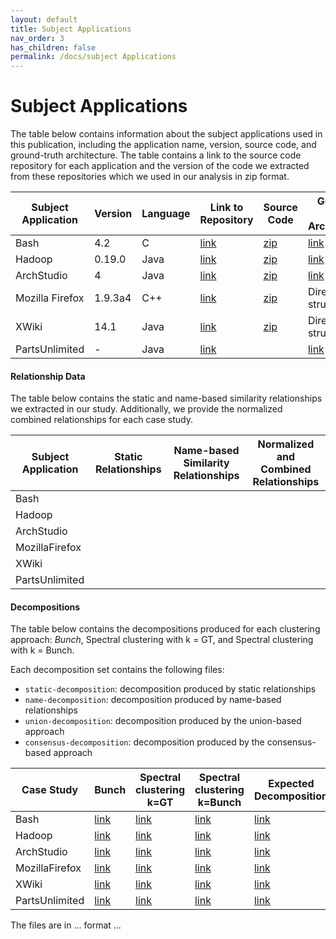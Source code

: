 ```yaml
---
layout: default
title: Subject Applications
nav_order: 3
has_children: false
permalink: /docs/subject Applications
---
```


# Subject Applications

The table below contains information about the subject applications used in this publication, including the application name, version, source code, and ground-truth architecture. The table contains a link to the source code repository for each application and the version of the code we extracted from these repositories which we used in our analysis in zip format.

| Subject Application      | Version | Language | Link to Repository                                                      | Source Code                           | Ground-truth Architecture                                    |
|-----------------|---------|----------|--------------------------------------------------------------------------|-------------------------------------------|--------------------------------------------------------------|
| Bash            | 4.2     | C        | [link](https://github.com/bminor/bash/releases/tag/bash-4.2)             | [zip](/assets/data/bash-source.zip)       | [link](https://www.cs.purdue.edu/homes/lintan/ArchRecovery/) |
| Hadoop          | 0.19.0  | Java     | [link](https://hadoop.apache.org)                                        | [zip](/assets/data/hadoop-source.zip)     | [link](https://www.cs.purdue.edu/homes/lintan/ArchRecovery/) |
| ArchStudio      | 4       | Java     | [link](https://github.com/isr-uci-edu/ArchStudio4)                       | [zip](/assets/data/archstudio-source.zip) | [link](https://www.cs.purdue.edu/homes/lintan/ArchRecovery/) |
| Mozilla Firefox | 1.9.3a4 | C++      | [link](https://ftp.mozilla.org/pub/firefox/releases/devpreview/1.9.3a4/) | [zip](/assets/data/mozilla-source.zip)    | Directory structure                                          |
| XWiki           | 14.1    | Java     | [link](https://github.com/xwiki/xwiki-platform)                          | [zip](/assets/data/xwiki-source.zip)      | Directory structure                                          |
| PartsUnlimited  | -       | Java     | [link](https://github.com/microsoft/PartsUnlimitedMRP)                   |                                           | [link](https://github.com/microsoft/PartsUnlimitedMRPmicro)  |
<!-- - [Hadoop, 0.19.0](https://hadoop.apache.org/) (used in _Measuring the Impact of Code Dependencies on Software Architecture Recovery Techniques_. T. Lutellier, D. Chollak, J. Garcia, L. Tan, D. Rayside, N. Medvidovic, and R. Kroeger. In IEEE Transactions on Software Engineering)
- [ArchStudio, 4](https://github.com/isr-uci-edu/ArchStudio4) (used in _Measuring the Impact of Code Dependencies on Software Architecture Recovery Techniques_. T. Lutellier, D. Chollak, J.    Garcia, L. Tan, D. Rayside, N. Medvidovic, and R. Kroeger. In IEEE Transactions on Software Engineering)
- [Bash, 4.2](https://github.com/bminor/bash/releases/tag/bash-4.2) (used in _Measuring the Impact of Code Dependencies on Software Architecture Recovery Techniques_. T. Lutellier, D. Chollak, J.    Garcia, L. Tan, D. Rayside, N. Medvidovic, and R. Kroeger. In IEEE Transactions on Software Engineering)
- [Mozilla Firefox, 3.7a4](https://ftp.mozilla.org/pub/firefox/releases/devpreview/1.9.3a4/) (used in _A fast clustering algorithm for modularization of large-scale software systems_. N. Teymourian, H. Izadkhah, and A. Isazadeh. In IEEE Transactions on Software Engineering)
- [XWiki, 14.1](https://github.com/xwiki/xwiki-platform) 
- [PartsUnlimitedMRP](https://github.com/microsoft/PartsUnlimitedMRP) -->

#### Relationship Data
The table below contains the static and name-based similarity relationships we extracted in our study. Additionally, we provide the normalized combined relationships for each case study.

| Subject Application     | Static Relationships | Name-based Similarity Relationships | Normalized and Combined Relationships |
|----------------|----------------------|-------------------------------------|---------------------------------------|
| Bash           |                      |                                     |                                       |
| Hadoop         |                      |                                     |                                       |
| ArchStudio     |                      |                                     |                                       |
| MozillaFirefox |                      |                                     |                                       |
| XWiki          |                      |                                     |                                       |
| PartsUnlimited |                      |                                     |                                       |

#### Decompositions
The table below contains the decompositions produced for each clustering approach: *Bunch*, Spectral clustering with k = GT, and Spectral clustering with k = Bunch.

Each decomposition set contains the following files:
* `static-decomposition`: decomposition produced by static relationships
* `name-decomposition`: decomposition produced by name-based relationships
* `union-decomposition`: decomposition produced by the union-based approach
* `consensus-decomposition`: decomposition produced by the consensus-based approach
  

| Case Study     | Bunch    | Spectral clustering k=GT | Spectral clustering k=Bunch | Expected Decomposition |
|----------------|----------|--------------------------|-----------------------------|------------------------|
| Bash           | [link]() | [link]()                 | [link]()                    | [link]()               |
| Hadoop         | [link]() | [link]()                 | [link]()                    | [link]()               |
| ArchStudio     | [link]() | [link]()                 | [link]()                    | [link]()               |
| MozillaFirefox | [link]() | [link]()                 | [link]()                    | [link]()               |
| XWiki          | [link]() | [link]()                 | [link]()                    | [link]()               |
| PartsUnlimited | [link]() | [link]()                 | [link]()                    | [link]()               |

The files are in ... format ...


<!-- For completeness, we also attach the version of the code we extracted from these repositories, which we used in our analysis: 

- Hadoop: [zip](/assets/data/hadoop-source.zip) 
- ArchStudio: [zip](/assets/data/archstudio-source.zip) 
- Bash: [zip](/assets/data/bash-source.zip) 
- Mozilla Firefox: [zip](/assets/data/mozilla-source.zip) 
- XWiki: [zip](/assets/data/xwiki-source.zip) 


The weights of static and name-based similarity relationships we extracted in our study are given below:

- Hadoop: [zip](/assets/data/hadoop-weights.zip) 
- ArchStudio: [zip](/assets/data/archstudio-weights.zip) 
- Bash: [zip](/assets/data/bash-weights.zip) 
- Mozilla Firefox: [zip](/assets/data/mozilla-weights.zip) 
- XWiki: [zip](/assets/data/xwiki-weights.zip)  -->
